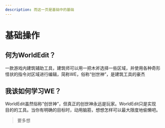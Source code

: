 ```yaml
---
description: 而这一页是基础中的基础
---
```


# 基础操作

## 何为WorldEdit？

一款游戏内建筑辅助工具，建筑师可以用一把木斧选择一些区域，并使用各种奇形怪状的指令对区域进行编辑，简称WE，俗称“创世神”，是建筑工具的豪杰

## 我该如何学习WE？

WorldEdit虽然俗称“创世神”，但真正的创世神永远是玩家。WorldEdit只是实现目的的工具。当你有明确的目标时，动用脑筋，想想怎样可以最大限度地偷懒吧。

> 要多想





